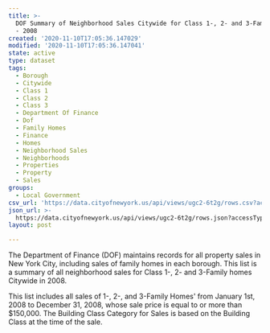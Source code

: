 ```yaml
---
title: >-
  DOF Summary of Neighborhood Sales Citywide for Class 1-, 2- and 3-Family homes
  - 2008
created: '2020-11-10T17:05:36.147029'
modified: '2020-11-10T17:05:36.147041'
state: active
type: dataset
tags:
  - Borough
  - Citywide
  - Class 1
  - Class 2
  - Class 3
  - Department Of Finance
  - Dof
  - Family Homes
  - Finance
  - Homes
  - Neighborhood Sales
  - Neighborhoods
  - Properties
  - Property
  - Sales
groups:
  - Local Government
csv_url: 'https://data.cityofnewyork.us/api/views/ugc2-6t2g/rows.csv?accessType=DOWNLOAD'
json_url: >-
  https://data.cityofnewyork.us/api/views/ugc2-6t2g/rows.json?accessType=DOWNLOAD
layout: post

---
```

The Department of Finance (DOF) maintains records for all property sales in New York City, including sales of family homes in each borough. This list is a summary of all neighborhood sales for Class 1-, 2- and 3-Family homes Citywide in 2008.

This list includes all sales of 1-, 2-, and 3-Family Homes' from January 1st, 2008 to December 31, 2008, whose sale price is equal to or more than $150,000.  The Building Class Category for Sales is based on the Building Class at the time of the sale.
